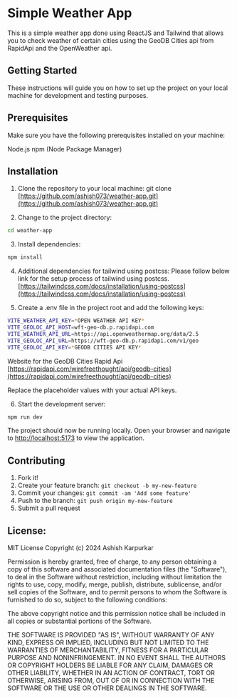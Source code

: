 # Simple Weather App

This is a simple weather app done using ReactJS and Tailwind that allows you to check weather of certain cities using the GeoDB Cities api from RapidApi and the OpenWeather api.

## Getting Started
These instructions will guide you on how to set up the project on your local machine for development and testing purposes.

## Prerequisites
Make sure you have the following prerequisites installed on your machine:

Node.js
npm (Node Package Manager)

## Installation
1. Clone the repository to your local machine:
git clone [https://github.com/ashish073/weather-app.git](https://github.com/ashish073/weather-app.git)

2. Change to the project directory:
```bash
cd weather-app
```
3. Install dependencies:
```bash
npm install
```

4. Additional dependencies for tailwind using postcss:
Please follow below link for the setup process of tailwind using postcss.
[https://tailwindcss.com/docs/installation/using-postcss](https://tailwindcss.com/docs/installation/using-postcss)

6. Create a .env file in the project root and add the following keys:
```bash
VITE_WEATHER_API_KEY=*OPEN WEATHER API KEY*
VITE_GEOLOC_API_HOST=wft-geo-db.p.rapidapi.com
VITE_WEATHER_API_URL=https://api.openweathermap.org/data/2.5
VITE_GEOLOC_API_URL=https://wft-geo-db.p.rapidapi.com/v1/geo
VITE_GEOLOC_API_KEY=*GEODB CITIES API KEY*
```
Website for the GeoDB Cities Rapid Api [https://rapidapi.com/wirefreethought/api/geodb-cities](https://rapidapi.com/wirefreethought/api/geodb-cities)

Replace the placeholder values with your actual API keys.

6. Start the development server:
```bash
npm run dev
```
The project should now be running locally. Open your browser and navigate to [http://localhost:5173](http://localhost:5173) to view the application.

## Contributing
 
1. Fork it!
2. Create your feature branch: `git checkout -b my-new-feature`
3. Commit your changes: `git commit -am 'Add some feature'`
4. Push to the branch: `git push origin my-new-feature`
5. Submit a pull request

## License:
MIT License
Copyright (c) 2024 Ashish Karpurkar

Permission is hereby granted, free of charge, to any person obtaining a copy
of this software and associated documentation files (the "Software"), to deal
in the Software without restriction, including without limitation the rights
to use, copy, modify, merge, publish, distribute, sublicense, and/or sell
copies of the Software, and to permit persons to whom the Software is
furnished to do so, subject to the following conditions:

The above copyright notice and this permission notice shall be included in all
copies or substantial portions of the Software.

THE SOFTWARE IS PROVIDED "AS IS", WITHOUT WARRANTY OF ANY KIND, EXPRESS OR
IMPLIED, INCLUDING BUT NOT LIMITED TO THE WARRANTIES OF MERCHANTABILITY,
FITNESS FOR A PARTICULAR PURPOSE AND NONINFRINGEMENT. IN NO EVENT SHALL THE
AUTHORS OR COPYRIGHT HOLDERS BE LIABLE FOR ANY CLAIM, DAMAGES OR OTHER
LIABILITY, WHETHER IN AN ACTION OF CONTRACT, TORT OR OTHERWISE, ARISING FROM,
OUT OF OR IN CONNECTION WITH THE SOFTWARE OR THE USE OR OTHER DEALINGS IN THE
SOFTWARE.
